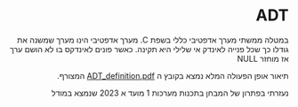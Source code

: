 <div dir="rtl" lang="he">

# ADT
במטלה ממשתי מערך אדפטיבי כללי בשפת C. 
מערך אדפטיבי הינו מערך שמשנה את גודלו כך שכל פנייה לאינדק אי שלילי היא תקינה. כאשר פונים לאינדקס בו לא הושם ערך אז מוחזר NULL

תיאור אופן הפעולה המלא נמצא בקובץ ה
[ADT_definition.pdf](ADT_definition.pdf) 
המצורף.

 נעזרתי בפתרון של המבחן בתכנות מערכות 1 מועד א 2023 שנמצא במודל
